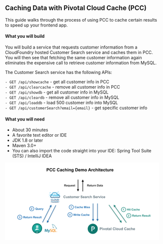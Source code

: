 ## Caching Data with Pivotal Cloud Cache (PCC)
This guide walks through the process of using PCC to cache certain results to speed up your frontend app.
  
  
#### What you will build
You will build a service that requests customer information from a CloudFoundry hosted Customer Search service and caches them in PCC. You will then see that fetching the same customer information again eliminates the expensive call to retrieve customer information from MySQL.

The Customer Search service has the following APIs:

`- GET /api/showcache`          - get all customer info in PCC  
`- GET /api/clearcache`         - remove all customer info in PCC  
`- GET /api/showdb`  	- get all customer info in MySQL  
`- GET /api/cleardb`         - remove all customer info in MySQL  
`- GET /api/loaddb`         - load 500 customer info into MySQL  
`- GET /api/customerSearch?email={email}`   - get specific customer info  
  
  
#### What you will need
- About 30 minutes
- A favorite text editor or IDE
- JDK 1.8 or later
- Maven 3.0+
- You can also import the code straight into your IDE: 
Spring Tool Suite (STS) / IntelliJ IDEA
  
  
![IMG_001](https://github.com/liwang-pivotal/PCC-Caching-Demo/blob/master/images/IMG_001.png)
